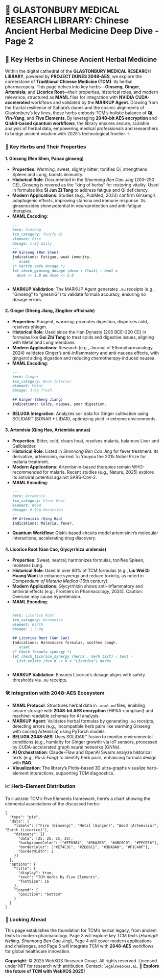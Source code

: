 # 🐪 GLASTONBURY MEDICAL RESEARCH LIBRARY: Chinese Ancient Herbal Medicine Deep Dive - Page 2

## 🌿 Key Herbs in Chinese Ancient Herbal Medicine

Within the digital cathedral of the **GLASTONBURY MEDICAL RESEARCH LIBRARY**, powered by **PROJECT DUNES 2048-AES**, we explore the cornerstone of **Traditional Chinese Medicine (TCM)**: its herbal pharmacopeia. This page delves into key herbs—**Ginseng**, **Ginger**, **Artemisia**, and **Licorice Root**—their properties, historical roles, and modern relevance, structured as **MAML** files for integration with **NVIDIA CUDA-accelerated** workflows and validated by the **MARKUP Agent**. Drawing from the fractal resilience of Sahara’s dunes and the cosmic alignments of Glastonbury’s ley lines, these herbs embody TCM’s holistic balance of **Qi**, **Yin-Yang**, and **Five Elements**. By leveraging **2048-bit AES encryption** and **Qiskit-based quantum workflows**, the library ensures secure, scalable analysis of herbal data, empowering medical professionals and researchers to bridge ancient wisdom with 2025’s technological frontier. ✨

### 📜 Key Herbs and Their Properties

#### 1. Ginseng (Ren Shen, Panax ginseng)
- **Properties**: Warming, sweet, slightly bitter; tonifies Qi, strengthens Spleen and Lung, boosts immunity.
- **Historical Role**: Documented in the *Shennong Ben Cao Jing* (200–250 CE), Ginseng is revered as the “king of herbs” for restoring vitality. Used in formulas like **Si Jun Zi Tang** to address fatigue and Qi deficiency.
- **Modern Applications**: Studies (e.g., PubMed, 2023) confirm Ginseng’s adaptogenic effects, improving stamina and immune response. Its ginsenosides show potential in neuroprotection and anti-fatigue therapies.
- **MAML Encoding**:
  ```markdown
  ---
  herb: Ginseng
  tcm_category: Tonify Qi
  element: Fire
  dosage: 1-2g daily
  ---
  ## Ginseng (Ren Shen)
  Indications: Fatigue, weak immunity.
  ```ocaml
  (* Verify safe dosage *)
  let check_ginseng_dosage (dose : float) : bool =
    dose >= 1.0 && dose <= 2.0
  ```
  ```
- **MARKUP Validation**: The MARKUP Agent generates `.mu` receipts (e.g., “Ginseng” to “gnesniG”) to validate formula accuracy, ensuring no dosage errors.

#### 2. Ginger (Sheng Jiang, Zingiber officinale)
- **Properties**: Pungent, warming; promotes digestion, disperses cold, resolves phlegm.
- **Historical Role**: Used since the Han Dynasty (206 BCE–220 CE) in formulas like **Gui Zhi Tang** to treat colds and digestive issues, aligning with Metal and Lung meridians.
- **Modern Applications**: Research (e.g., Journal of Ethnopharmacology, 2024) validates Ginger’s anti-inflammatory and anti-nausea effects, with gingerol aiding digestion and reducing chemotherapy-induced nausea.
- **MAML Encoding**:
  ```markdown
  ---
  herb: Ginger
  tcm_category: Warm Interior
  element: Metal
  dosage: 3-9g fresh
  ---
  ## Ginger (Sheng Jiang)
  Indications: Colds, nausea, poor digestion.
  ```
- **BELUGA Integration**: Analyzes soil data for Ginger cultivation using SOLIDAR™ (SONAR + LIDAR), optimizing yield in extreme environments.

#### 3. Artemisia (Qing Hao, Artemisia annua)
- **Properties**: Bitter, cold; clears heat, resolves malaria, balances Liver and Gallbladder.
- **Historical Role**: Listed in *Shennong Ben Cao Jing* for fever treatment. Its derivative, artemisinin, earned Tu Youyou the 2015 Nobel Prize for malaria treatment.
- **Modern Applications**: Artemisinin-based therapies remain WHO-recommended for malaria. Recent studies (e.g., Nature, 2025) explore its antiviral potential against SARS-CoV-2.
- **MAML Encoding**:
  ```markdown
  ---
  herb: Artemisia
  tcm_category: Clear Heat
  element: Wood
  dosage: 6-12g decoction
  ---
  ## Artemisia (Qing Hao)
  Indications: Malaria, fever.
  ```
- **Quantum Workflow**: Qiskit-based circuits model artemisinin’s molecular interactions, accelerating drug discovery.

#### 4. Licorice Root (Gan Cao, Glycyrrhiza uralensis)
- **Properties**: Sweet, neutral; harmonizes formulas, tonifies Spleen, moistens Lung.
- **Historical Role**: Used in over 60% of TCM formulas (e.g., **Liu Wei Di Huang Wan**) to enhance synergy and reduce toxicity, as noted in *Compendium of Materia Medica* (16th century).
- **Modern Applications**: Glycyrrhizin shows anti-inflammatory and antiviral effects (e.g., Frontiers in Pharmacology, 2024). Caution: Overuse may cause hypertension.
- **MAML Encoding**:
  ```markdown
  ---
  herb: Licorice Root
  tcm_category: Harmonize
  element: Earth
  dosage: 1.5-9g
  ---
  ## Licorice Root (Gan Cao)
  Indications: Harmonizes formulas, soothes cough.
  ```ocaml
  (* Check formula synergy *)
  let check_licorice_synergy (herbs : herb list) : bool =
    List.exists (fun h -> h = "Licorice") herbs
  ```
  ```
- **MARKUP Validation**: Ensures Licorice’s dosage aligns with safety thresholds via `.mu` receipts.

### 🛠️ Integration with 2048-AES Ecosystem
- **MAML Protocol**: Structures herbal data in `.maml.md` files, enabling secure storage with **2048-bit AES encryption** (HIPAA-compliant) and machine-readable schemas for AI analysis.
- **MARKUP Agent**: Validates herbal formulas by generating `.mu` receipts, detecting errors (e.g., incompatible herb pairs like warming Ginseng with cooling Artemisia) using PyTorch models.
- **BELUGA 2048-AES**: Uses SOLIDAR™ fusion to monitor environmental conditions (e.g., humidity for Ginger growth) via IoT sensors, processed by CUDA-accelerated graph neural networks (GNNs).
- **AI Orchestration**: Claude-Flow and OpenAI Swarm analyze historical texts (e.g., *Pu-Ji Fang*) to identify herb pairs, enhancing formula design with **RAG**.
- **Visualization**: The library’s Plotly-based 3D ultra-graphs visualize herb-element interactions, supporting TCM diagnostics.

### 📈 Herb-Element Distribution
To illustrate TCM’s Five Elements framework, here’s a chart showing the elemental associations of the discussed herbs:

```chartjs
{
  "type": "pie",
  "data": {
    "labels": ["Fire (Ginseng)", "Metal (Ginger)", "Wood (Artemisia)", "Earth (Licorice)"],
    "datasets": [{
      "data": [25, 25, 25, 25],
      "backgroundColor": ["#FF6384", "#36A2EB", "#4BC0C0", "#FFCE56"],
      "borderColor": ["#E74C3C", "#2E86C1", "#3DA8A8", "#F1C40F"],
      "borderWidth": 1
    }]
  },
  "options": {
    "title": {
      "display": true,
      "text": "TCM Herbs by Five Elements",
      "fontSize": 16
    },
    "legend": {
      "position": "bottom"
    }
  }
}
```

### 🔮 Looking Ahead
This page establishes the foundation for TCM’s herbal legacy, from ancient texts to modern pharmacology. Page 3 will explore key TCM texts (*Huangdi Neijing*, *Shennong Ben Cao Jing*), Page 4 will cover modern applications and challenges, and Page 5 will integrate TCM with **2048-AES** workflows for global healthcare innovation.

**Copyright**: © 2025 WebXOS Research Group. All rights reserved. Licensed under MIT for research with attribution. Contact: `legal@webxos.ai`. 🐪 **Explore the future of TCM with WebXOS 2025!**